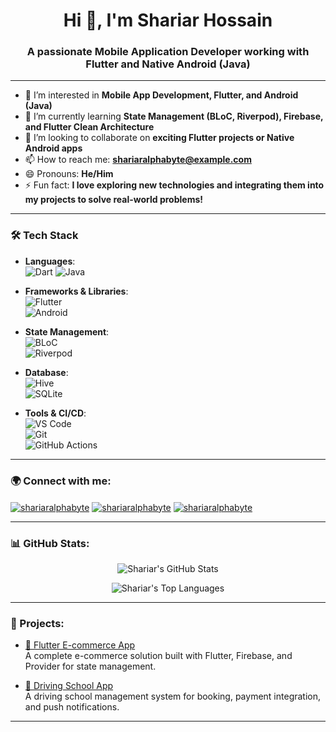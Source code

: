 <h1 align="center">Hi 👋, I'm Shariar Hossain</h1>
<h3 align="center">A passionate Mobile Application Developer working with Flutter and Native Android (Java)</h3>

---

- 👀 I’m interested in **Mobile App Development, Flutter, and Android (Java)**  
- 🌱 I’m currently learning **State Management (BLoC, Riverpod), Firebase, and Flutter Clean Architecture**  
- 💞️ I’m looking to collaborate on **exciting Flutter projects or Native Android apps**  
- 📫 How to reach me: **[shariaralphabyte@example.com](mailto:shariaralphabyte@example.com)**  
- 😄 Pronouns: **He/Him**  
- ⚡ Fun fact: **I love exploring new technologies and integrating them into my projects to solve real-world problems!**  

---

### 🛠 Tech Stack

- **Languages**:  
  ![Dart](https://img.shields.io/badge/Dart-0175C2?style=for-the-badge&logo=dart&logoColor=white) 
  ![Java](https://img.shields.io/badge/Java-007396?style=for-the-badge&logo=java&logoColor=white)

- **Frameworks & Libraries**:  
  ![Flutter](https://img.shields.io/badge/Flutter-02569B?style=for-the-badge&logo=flutter&logoColor=white)  
  ![Android](https://img.shields.io/badge/Android-3DDC84?style=for-the-badge&logo=android&logoColor=white)

- **State Management**:  
  ![BLoC](https://img.shields.io/badge/BLoC-1169AA?style=for-the-badge&logo=dart&logoColor=white)  
  ![Riverpod](https://img.shields.io/badge/Riverpod-1169AA?style=for-the-badge&logo=dart&logoColor=white)

- **Database**:  
  ![Hive](https://img.shields.io/badge/Hive-FFC107?style=for-the-badge&logo=hive&logoColor=black)  
  ![SQLite](https://img.shields.io/badge/SQLite-07405E?style=for-the-badge&logo=sqlite&logoColor=white)

- **Tools & CI/CD**:  
  ![VS Code](https://img.shields.io/badge/VS%20Code-0078D4?style=for-the-badge&logo=visual-studio-code&logoColor=white)  
  ![Git](https://img.shields.io/badge/Git-F05032?style=for-the-badge&logo=git&logoColor=white)  
  ![GitHub Actions](https://img.shields.io/badge/GitHub_Actions-2088FF?style=for-the-badge&logo=github-actions&logoColor=white)

---

### 🌍 Connect with me:

<p align="left">
<a href="https://linkedin.com/in/shariaralphabyte" target="blank"><img align="center" src="https://img.shields.io/badge/LinkedIn-0A66C2?style=for-the-badge&logo=linkedin&logoColor=white" alt="shariaralphabyte" /></a>
<a href="https://twitter.com/shariaralphabyte" target="blank"><img align="center" src="https://img.shields.io/badge/Twitter-1DA1F2?style=for-the-badge&logo=twitter&logoColor=white" alt="shariaralphabyte" /></a>
<a href="https://youtube.com/c/shariaralphabyte" target="blank"><img align="center" src="https://img.shields.io/badge/YouTube-FF0000?style=for-the-badge&logo=youtube&logoColor=white" alt="shariaralphabyte" /></a>
</p>

---

### 📊 GitHub Stats:

<p align="center">
  <img src="https://github-readme-stats.vercel.app/api?username=shariaralphabyte&show_icons=true&theme=radical" alt="Shariar's GitHub Stats" />
</p>

<p align="center">
  <img src="https://github-readme-stats.vercel.app/api/top-langs/?username=shariaralphabyte&layout=compact&theme=radical" alt="Shariar's Top Languages" />
</p>

---

### 🚀 Projects:

- [📱 Flutter E-commerce App](https://github.com/shariaralphabyte/flutter-ecommerce-app)  
  A complete e-commerce solution built with Flutter, Firebase, and Provider for state management.

- [🎯 Driving School App](https://github.com/shariaralphabyte/driving-school-app)  
  A driving school management system for booking, payment integration, and push notifications.

---

<!---
shariaralphabyte/shariaralphabyte is a ✨ special ✨ repository because its `README.md` (this file) appears on your GitHub profile.
You can click the Preview link to take a look at your changes.
--->
